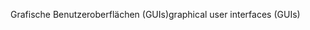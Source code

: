 <span data-ttu-id="2d105-101">Grafische Benutzeroberflächen (GUIs)</span><span class="sxs-lookup"><span data-stu-id="2d105-101">graphical user interfaces (GUIs)</span></span>